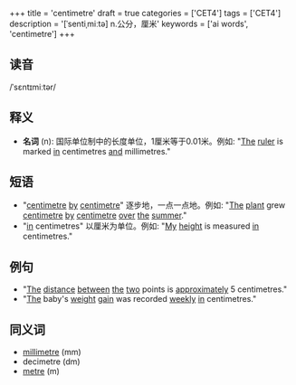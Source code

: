 +++
title = 'centimetre'
draft = true
categories = ['CET4']
tags = ['CET4']
description = '[ˈsentiˌmiːtə] n.公分，厘米'
keywords = ['ai words', 'centimetre']
+++

## 读音
/ˈsɛntɪmiːtər/

## 释义
- **名词** (n): 国际单位制中的长度单位，1厘米等于0.01米。例如: "[The](/zh/post/the/) [ruler](/zh/post/ruler/) is marked [in](/zh/post/in/) centimetres [and](/zh/post/and/) millimetres."

## 短语
- "[centimetre](/zh/post/centimetre/) [by](/zh/post/by/) [centimetre](/zh/post/centimetre/)" 逐步地，一点一点地。例如: "[The](/zh/post/the/) [plant](/zh/post/plant/) grew [centimetre](/zh/post/centimetre/) [by](/zh/post/by/) [centimetre](/zh/post/centimetre/) [over](/zh/post/over/) [the](/zh/post/the/) [summer](/zh/post/summer/)."
- "[in](/zh/post/in/) centimetres" 以厘米为单位。例如: "[My](/zh/post/my/) [height](/zh/post/height/) is measured [in](/zh/post/in/) centimetres."

## 例句
- "[The](/zh/post/the/) [distance](/zh/post/distance/) [between](/zh/post/between/) [the](/zh/post/the/) [two](/zh/post/two/) points is [approximately](/zh/post/approximately/) 5 centimetres."
- "[The](/zh/post/the/) baby's [weight](/zh/post/weight/) [gain](/zh/post/gain/) was recorded [weekly](/zh/post/weekly/) [in](/zh/post/in/) centimetres."

## 同义词
- [millimetre](/zh/post/millimetre/) (mm)
- decimetre (dm)
- [metre](/zh/post/metre/) (m)
